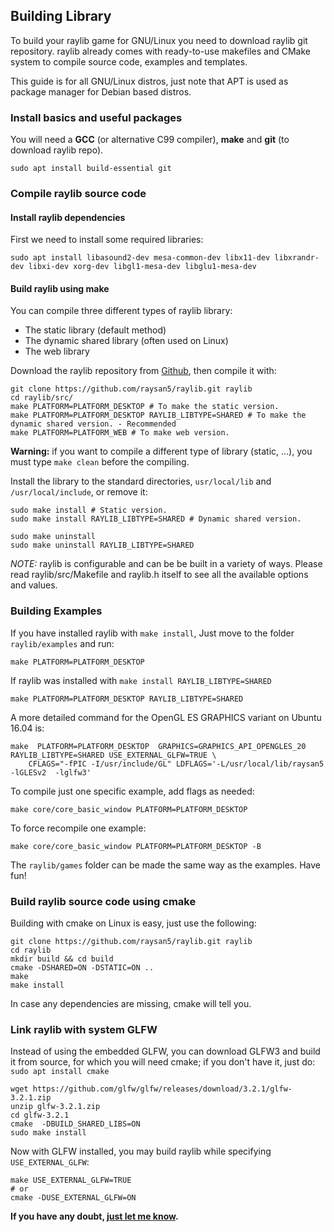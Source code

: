 ## Building Library

To build your raylib game for GNU/Linux you need to download raylib git repository. raylib already comes with ready-to-use makefiles and CMake system to compile source code, examples and templates.  

This guide is for all GNU/Linux distros, just note that APT is used as package manager for Debian based distros.

### Install basics and useful packages
You will need a **GCC** (or alternative C99 compiler), **make** and **git** (to download raylib repo).

    sudo apt install build-essential git

### Compile raylib source code
#### Install raylib dependencies
First we need to install some required libraries:

    sudo apt install libasound2-dev mesa-common-dev libx11-dev libxrandr-dev libxi-dev xorg-dev libgl1-mesa-dev libglu1-mesa-dev

#### Build raylib using make
You can compile three different types of raylib library:

* The static library (default method)
* The dynamic shared library (often used on Linux)
* The web library

Download the raylib repository from [Github](https://github.com/raysan5/raylib), then compile it with:

    git clone https://github.com/raysan5/raylib.git raylib
    cd raylib/src/
    make PLATFORM=PLATFORM_DESKTOP # To make the static version.
    make PLATFORM=PLATFORM_DESKTOP RAYLIB_LIBTYPE=SHARED # To make the dynamic shared version. - Recommended
    make PLATFORM=PLATFORM_WEB # To make web version.

**Warning:** if you want to compile a different type of library (static, ...), you must type `make clean` before the compiling.

Install the library to the standard directories, `usr/local/lib` and `/usr/local/include`, or remove it:

    sudo make install # Static version.
    sudo make install RAYLIB_LIBTYPE=SHARED # Dynamic shared version.
    
    sudo make uninstall
    sudo make uninstall RAYLIB_LIBTYPE=SHARED

_NOTE:_ raylib is configurable and can be be built in a variety of ways. Please read raylib/src/Makefile and raylib.h itself to see all the available options and values.  

### Building Examples

If you have installed raylib with `make install`, Just move to the folder `raylib/examples` and run:

    make PLATFORM=PLATFORM_DESKTOP

If raylib was installed with `make install RAYLIB_LIBTYPE=SHARED`

    make PLATFORM=PLATFORM_DESKTOP RAYLIB_LIBTYPE=SHARED

A more detailed command for the OpenGL ES GRAPHICS variant on Ubuntu 16.04 is:

    make  PLATFORM=PLATFORM_DESKTOP  GRAPHICS=GRAPHICS_API_OPENGLES_20 RAYLIB_LIBTYPE=SHARED USE_EXTERNAL_GLFW=TRUE \
        CFLAGS="-fPIC -I/usr/include/GL" LDFLAGS='-L/usr/local/lib/raysan5 -lGLESv2  -lglfw3'
    
To compile just one specific example, add flags as needed:

    make core/core_basic_window PLATFORM=PLATFORM_DESKTOP

To force recompile one example:

    make core/core_basic_window PLATFORM=PLATFORM_DESKTOP -B

The `raylib/games` folder can be made the same way as the examples. Have fun!

### Build raylib source code using cmake

Building with cmake on Linux is easy, just use the following:

```
git clone https://github.com/raysan5/raylib.git raylib
cd raylib
mkdir build && cd build
cmake -DSHARED=ON -DSTATIC=ON ..
make
make install
```

In case any dependencies are missing, cmake will tell you.

### Link raylib with system GLFW

Instead of using the embedded GLFW, you can download GLFW3 and build it from source, for which you will need cmake; if you don't have it, just do: `sudo apt install cmake`

    wget https://github.com/glfw/glfw/releases/download/3.2.1/glfw-3.2.1.zip
    unzip glfw-3.2.1.zip
    cd glfw-3.2.1
    cmake  -DBUILD_SHARED_LIBS=ON
    sudo make install

Now with GLFW installed, you may build raylib while specifying `USE_EXTERNAL_GLFW`:

```
make USE_EXTERNAL_GLFW=TRUE
# or
cmake -DUSE_EXTERNAL_GLFW=ON
```

**If you have any doubt, [just let me know][raysan5].**

[raysan5]: mailto:ray@raylib.com "Ramon Santamaria - Ray San"